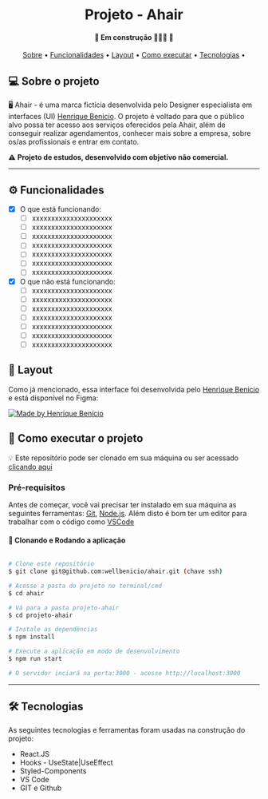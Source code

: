</p>
<h1 align="center">
    Projeto - Ahair
</h1>

<h4 align="center"> 
	🚧 Em construção 👨🏻‍💻 🚧
</h4>

<p align="center">
 <a href="#-sobre-o-projeto">Sobre</a> •
 <a href="#-funcionalidades">Funcionalidades</a> •
 <a href="#-layout">Layout</a> • 
 <a href="#-como-executar-o-projeto">Como executar</a> • 
 <a href="#-tecnologias">Tecnologias</a> • 
</p>


## 💻 Sobre o projeto

🖥️ Ahair - é uma marca fictícia desenvolvida pelo Designer especialista em interfaces (UI) <a href="https://www.linkedin.com/in/henrique-benicio-designer/">Henrique Benicio</a>. O projeto é voltado para que o público alvo possa ter acesso aos serviços oferecidos pela Ahair, além de conseguir realizar agendamentos, conhecer mais sobre a empresa, sobre os/as profissionais e entrar em contato.

⚠️ **Projeto de estudos, desenvolvido com objetivo não comercial.**

---

## ⚙️ Funcionalidades

- [x] O que está funcionando:
  - [ ] xxxxxxxxxxxxxxxxxxxxx
  - [ ] xxxxxxxxxxxxxxxxxxxxx
  - [ ] xxxxxxxxxxxxxxxxxxxxx
  - [ ] xxxxxxxxxxxxxxxxxxxxx
  - [ ] xxxxxxxxxxxxxxxxxxxxx
  - [ ] xxxxxxxxxxxxxxxxxxxxx
  - [ ] xxxxxxxxxxxxxxxxxxxxx

- [x] O que não está funcionando:
  - [ ] xxxxxxxxxxxxxxxxxxxxx
  - [ ] xxxxxxxxxxxxxxxxxxxxx
  - [ ] xxxxxxxxxxxxxxxxxxxxx
  - [ ] xxxxxxxxxxxxxxxxxxxxx
  - [ ] xxxxxxxxxxxxxxxxxxxxx
  - [ ] xxxxxxxxxxxxxxxxxxxxx
  - [ ] xxxxxxxxxxxxxxxxxxxxx

## 🎨 Layout

Como já mencionado, essa interface foi desenvolvida pelo <a href="https://www.linkedin.com/in/henrique-benicio-designer/">Henrique Benicio</a> e está disponível no Figma:

<a href="https://www.figma.com/@henriquebenicio">
  <img alt="Made by Henrique Benício" src="https://img.shields.io/badge/Acessar%20Layout%20-Figma-%2304D361">
</a>

## 🚀 Como executar o projeto

💡 Este repositório pode ser clonado em sua máquina ou ser acessado <a href="#">clicando aqui</a>

### Pré-requisitos

Antes de começar, você vai precisar ter instalado em sua máquina as seguintes ferramentas:
[Git](https://git-scm.com), [Node.js](https://nodejs.org/en/). 
Além disto é bom ter um editor para trabalhar com o código como [VSCode](https://code.visualstudio.com/)

#### 🧭 Clonando e Rodando a aplicação 

```bash

# Clone este repositório
$ git clone git@github.com:wellbenicio/ahair.git (chave ssh)

# Acesse a pasta do projeto no terminal/cmd
$ cd ahair

# Vá para a pasta projeto-ahair
$ cd projeto-ahair

# Instale as dependências
$ npm install

# Execute a aplicação em modo de desenvolvimento
$ npm run start

# O servidor inciará na porta:3000 - acesse http://localhost:3000 

```

---

## 🛠 Tecnologias

As seguintes tecnologias e ferramentas foram usadas na construção do projeto:

-   React.JS
-   Hooks - UseState|UseEffect
-   Styled-Components
-   VS Code
-   GIT e Github

